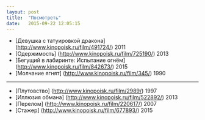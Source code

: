 ```yaml
---
layout: post
title:  "Посмотреть"
date:   2015-09-22 12:05:15
---
```


- [Девушка с татуировкой дракона] (http://www.kinopoisk.ru/film/491724/) 2011
- [Одержимость] (http://www.kinopoisk.ru/film/725190/) 2013
- [Бегущий в лабиринте: Испытание огнём] (http://www.kinopoisk.ru/film/842673/) 2015
- [Молчание ягнят] (http://www.kinopoisk.ru/film/345/) 1990

***

- [Плутовство] (http://www.kinopoisk.ru/film/2989/) 1997
- [Иллюзия обмана] (http://www.kinopoisk.ru/film/522892/) 2013
- [Перелом] (http://www.kinopoisk.ru/film/220617/) 2007
- [Стажер] (http://www.kinopoisk.ru/film/677893/) 2015
